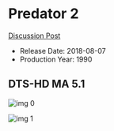 # Predator 2

[Discussion Post](https://www.avsforum.com/threads/bass-eq-for-filtered-movies.2995212/post-57460024)

* Release Date: 2018-08-07
* Production Year: 1990

## DTS-HD MA 5.1

![img 0](https://i.imgur.com/pbCDfFv.jpg)

![img 1](https://i.imgur.com/2aVme4e.jpg)

